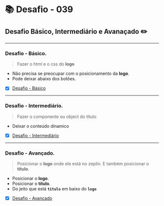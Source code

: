 # :books: Desafio - 039

## Desafio Básico, Intermediário e Avanaçado :pencil2:

---

### Desafio - Básico.

> Fazer o html e o css do **logo**

- Não precisa se preocupar com o posicionamento da **logo**.
- Pode deixar abaixo dos botões.

- [x] [Desafio - Básico](https://github.com/milafrn/jogo-da-memoria/commit/8c0e9ef65c31cf9597e86d58113c61857a751b5a)

---

### Desafio - Intermediário.

> Fazer o componente ou object do título

- Deixar o conteúdo dinamico

- [x] [Desafio - Intermediário](https://github.com/milafrn/jogo-da-memoria/commit/4344871078aad5830e59a233fe343c663481e065)

---

### Desafio - Avançado.

> Posicionar o **logo** onde ele está no zeplin. E também posicionar o **título**.

- Posicionar o **logo**.
- Posicionar o **título**.
- Do jeito que está **`titulo`** em baixo do **`logo`**

- [x] [Desafio - Avançado](https://github.com/milafrn/jogo-da-memoria/commit/3bb8292e24777a32438bfbe556e5454f1487fcd8)
